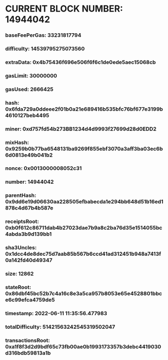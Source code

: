 # CURRENT BLOCK NUMBER: 14944042

### baseFeePerGas: 33231817794
### difficulty: 14539795275073560
### extraData: 0x4b75436f696e506f6f6c1de0ede5aec15068cb
### gasLimit: 30000000
### gasUsed: 2666425
### hash: 0x6fda729a0ddeee2f01b0a21e689416b535bfc76bf677e3199b4610127beb4495
### miner: 0xd757fd54b273BB1234d4d9993f27699d28d0EDD2
### mixHash: 0x9259b0b77ba6548131ba9269f855ebf3070a3aff3ba03ec6b6d0813e49b041b2
### nonce: 0x0013000008052c31
### number: 14944042
### parentHash: 0x9dd6e19d06630aa228505efbabecda1e294bb648d51b16ed1878c4d67b4b587e
### receiptsRoot: 0xb0f612c86711dab4b27023dae7b9a8c2ba76d35e1514055bc4abda3b9d139bb1
### sha3Uncles: 0x1dcc4de8dec75d7aab85b567b6ccd41ad312451b948a7413f0a142fd40d49347
### size: 12862
### stateRoot: 0x86dbf45bc52b7c4a16c8e3a5ca957b8053e65e4528801bbce6c99efca4759de5
### timestamp: 2022-06-11 11:35:56.477983
### totalDifficulty: 51421563242545319502047
### transactionsRoot: 0xa1f8f3d2d9bdf65c73fb00ae0b1993173357b3debc4419030d316bdb59813a1b
